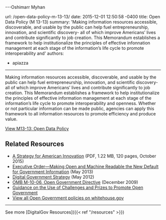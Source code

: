 ---Oshimarr Myhan

url: /open-data-policy-m-13-13/
date: 2015-12-01 12:50:58 -0400
title: Open Data Policy (M 13-13)
summary: 'Making information resources accessible, discoverable, and usable by the public can help fuel entrepreneurship, innovation, and scientific discovery- all of which improve Americans&#8217; lives and contribute significantly to job creation. This Memorandum establishes a framework to help institutionalize the principles of effective infonnation management at each stage of the information&#8217;s life cycle to promote interoperability and'
authors:
  - apiazza
---

Making information resources accessible, discoverable, and usable by the public can help fuel entrepreneurship, innovation, and scientific discovery- all of which improve Americans&#8217; lives and contribute significantly to job creation. This Memorandum establishes a framework to help institutionalize the principles of effective information management at each stage of the information&#8217;s life cycle to promote interoperability and openness. Whether or not particular information can be made public, agencies can apply this framework to all information resources to promote efficiency and produce value.

[View M13-13: Open Data Policy](https://www.whitehouse.gov/sites/whitehouse.gov/files/omb/memoranda/2013/m-13-13.pdf)

## Related Resources

* [A Strategy for American Innovation](https://obamawhitehouse.archives.gov/sites/default/files/strategy_for_american_innovation_october_2015.pdf) (PDF, 1.22 MB, 120 pages, October 2015)
* [Executive Order—Making Open and Machine Readable the New Default for Government Information](http://www.whitehouse.gov/the-press-office/2013/05/09/executive-order-making-open-and-machine-readable-new-default-government-) (May 2013)
* [Digital Government Strategy](https://obamawhitehouse.archives.gov/sites/default/files/omb/egov/digital-government/digital-government.html) (May 2012)
* [OMB M-10-06, Open Government Directive](https://www.whitehouse.gov/sites/whitehouse.gov/files/omb/memoranda/2010/m10-06.pdf) (December 2009)
* [Guidance on the Use of Challenges and Prizes to Promote Open Government](https://www.whitehouse.gov/sites/whitehouse.gov/files/omb/memoranda/2010/m10-11.pdf)
* [View all Open Government policies on whitehouse.gov](https://obamawhitehouse.archives.gov/open)

* * *

See more [DigitalGov Resources]({{< ref "/resources" >}})
